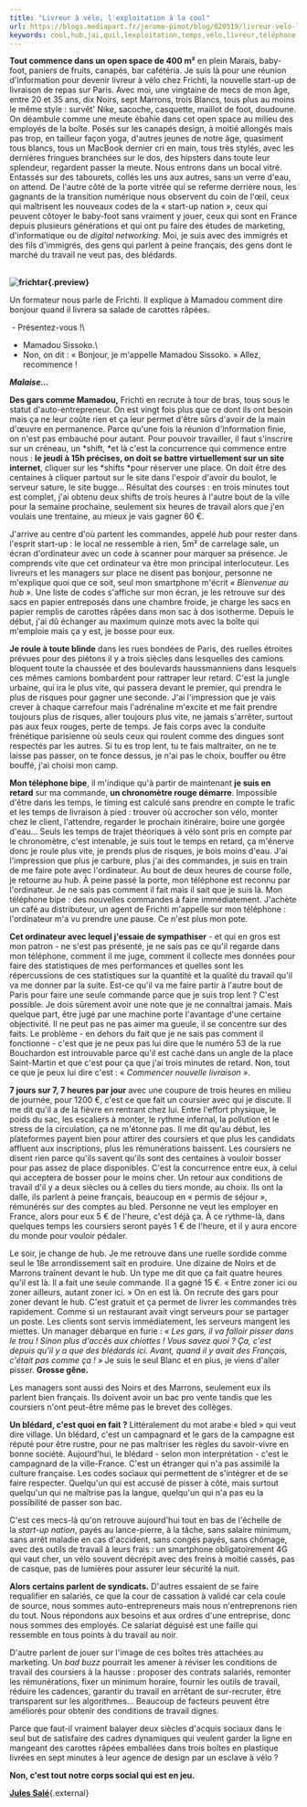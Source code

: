 ```yaml
---
title: "Livreur à vélo, l'exploitation à la cool"
url: https://blogs.mediapart.fr/jerome-pimot/blog/020519/livreur-velo-lexploitation-la-cool?utm_source=twitter&utm_medium=social&utm_campaign=Sharing&xtor=CS3-67
keywords: cool,hub,jai,quil,lexploitation,temps,vélo,livreur,téléphone,cest,travail,heures,faire
---
```

**Tout commence dans un open space de 400 m²** en plein Marais, baby-foot, paniers de fruits, canapés, bar cafétéria. Je suis là pour une réunion d\'information pour devenir livreur à vélo chez Frichti, la nouvelle start-up de livraison de repas sur Paris. Avec moi, une vingtaine de mecs de mon âge, entre 20 et 35 ans, dix Noirs, sept Marrons, trois Blancs, tous plus au moins le même style : survêt\' Nike, sacoche, casquette, maillot de foot, doudoune. On déambule comme une meute ébahie dans cet open space au milieu des employés de la boîte. Posés sur les canapés design, à moitié allongés mais pas trop, en tailleur façon yoga, d\'autres jeunes de notre âge, quasiment tous blancs, tous un MacBook dernier cri en main, tous très stylés, avec les dernières fringues branchées sur le dos, des hipsters dans toute leur splendeur, regardent passer la meute. Nous entrons dans un bocal vitré. Entassés sur des tabourets, collés les uns aux autres, sans un verre d\'eau, on attend. De l\'autre côté de la porte vitrée qui se referme derrière nous, les gagnants de la transition numérique nous observent du coin de l'œil, ceux qui maîtrisent les nouveaux codes de la « start-up nation », ceux qui peuvent côtoyer le baby-foot sans vraiment y jouer, ceux qui sont en France depuis plusieurs générations et qui ont pu faire des études de marketing, d\'informatique ou de *digital networking*. Moi, je suis avec des immigrés et des fils d\'immigrés, des gens qui parlent à peine français, des gens dont le marché du travail ne veut pas, des blédards.

\
**![frichtar](https://static.mediapart.fr/etmagine/default/files/2019/05/02/frichtar.png?width=1969&height=1107&width_format=pixel&height_format=pixel){.preview}**

Un formateur nous parle de Frichti. Il explique à Mamadou comment dire bonjour quand il livrera sa salade de carottes râpées.

 - Présentez-vous !\
- Mamadou Sissoko.\
- Non, on dit : « Bonjour, je m\'appelle Mamadou Sissoko. » Allez, recommence !

***Malaise\...***

**Des gars comme Mamadou,** Frichti en recrute à tour de bras, tous sous le statut d\'auto-entrepreneur. On est vingt fois plus que ce dont ils ont besoin mais ça ne leur coûte rien et ça leur permet d\'être sûrs d\'avoir de la main d'œuvre en permanence. Parce qu\'une fois la réunion d\'information finie, on n\'est pas embauché pour autant. Pour pouvoir travailler, il faut s\'inscrire sur un créneau, un *shift, *et là c\'est la concurrence qui commence entre nous : **le jeudi à 15h précises, on doit se battre virtuellement sur un site internet**, cliquer sur les *shifts *pour réserver une place. On doit être des centaines à cliquer partout sur le site dans l\'espoir d\'avoir du boulot, le serveur sature, le site bugge... Résultat des courses : en trois minutes tout est complet, j\'ai obtenu deux shifts de trois heures à l\'autre bout de la ville pour la semaine prochaine, seulement six heures de travail alors que j\'en voulais une trentaine, au mieux je vais gagner 60 €.

J\'arrive au centre d\'où partent les commandes, appelé *hub* pour rester dans l\'esprit start-up : le local ne ressemble à rien, 5m² de carrelage sale, un écran d\'ordinateur avec un code à scanner pour marquer sa présence. Je comprends vite que cet ordinateur va être mon principal interlocuteur. Les livreurs et les managers sur place ne disent pas bonjour, personne ne m\'explique quoi que ce soit, seul mon smartphone m\'écrit *« Bienvenue au hub »*. Une liste de codes s\'affiche sur mon écran, je les retrouve sur des sacs en papier entreposés dans une chambre froide, je charge les sacs en papier remplis de carottes râpées dans mon sac à dos isotherme. Depuis le début, j\'ai dû échanger au maximum quinze mots avec la boîte qui m\'emploie mais ça y est, je bosse pour eux.

**Je roule à toute blinde** dans les rues bondées de Paris, des ruelles étroites prévues pour des piétons il y a trois siècles dans lesquelles des camions bloquent toute la chaussée et des boulevards haussmanniens dans lesquels ces mêmes camions bombardent pour rattraper leur retard. C\'est la jungle urbaine, qui ira le plus vite, qui passera devant le premier, qui prendra le plus de risques pour gagner une seconde. J\'ai l\'impression que je vais crever à chaque carrefour mais l'adrénaline m\'excite et me fait prendre toujours plus de risques, aller toujours plus vite, ne jamais s\'arrêter, surtout pas aux feux rouges, perte de temps. Je fais corps avec la conduite frénétique parisienne où seuls ceux qui roulent comme des dingues sont respectés par les autres. Si tu es trop lent, tu te fais maltraiter, on ne te laisse pas passer, on te fonce dessus, je n\'ai pas le choix, bouffer ou être bouffé, j\'ai choisi mon camp.

**Mon téléphone bipe**, il m\'indique qu\'à partir de maintenant **je suis en retard** sur ma commande, **un chronomètre rouge démarre**. Impossible d\'être dans les temps, le timing est calculé sans prendre en compte le trafic et les temps de livraison à pied : trouver où accrocher son vélo, monter chez le client, l\'attendre, regarder le prochain itinéraire, boire une gorgée d\'eau\... Seuls les temps de trajet théoriques à vélo sont pris en compte par le chronomètre, c\'est intenable, je suis tout le temps en retard, ça m\'énerve donc je roule plus vite, je prends plus de risques, je bois moins d\'eau. J\'ai l'impression que plus je carbure, plus j\'ai des commandes, je suis en train de me faire pote avec l\'ordinateur. Au bout de deux heures de course folle, je retourne au hub. À peine passé la porte, mon téléphone est reconnu par l\'ordinateur. Je ne sais pas comment il fait mais il sait que je suis là. Mon téléphone bipe : des nouvelles commandes à faire immédiatement. J\'achète un café au distributeur, un agent de Frichti m\'appelle sur mon téléphone : l'ordinateur m\'a vu prendre une pause. Ce n\'est plus mon pote.

**Cet ordinateur avec lequel j'essaie de sympathiser** - et qui en gros est mon patron - ne s\'est pas présenté, je ne sais pas ce qu\'il regarde dans mon téléphone, comment il me juge, comment il collecte mes données pour faire des statistiques de mes performances et quelles sont les répercussions de ces statistiques sur la quantité et la qualité du travail qu\'il va me donner par la suite. Est-ce qu\'il va me faire partir à l\'autre bout de Paris pour faire une seule commande parce que je suis trop lent ? C\'est possible. Je dois sûrement avoir une note que je ne connaîtrai jamais. Mais quelque part, être jugé par une machine porte l\'avantage d\'une certaine objectivité. Il ne peut pas ne pas aimer ma gueule, il se concentre sur des faits. Le problème - en dehors du fait que je ne sais pas comment il fonctionne - c\'est que je ne peux pas lui dire que le numéro 53 de la rue Bouchardon est introuvable parce qu\'il est caché dans un angle de la place Saint-Martin et que c\'est pour ça que j\'ai trois minutes de retard. Non, tout ce que je peux lui dire c\'est : « *Commencer nouvelle livraison »*.

**7 jours sur 7, 7 heures par jour** avec une coupure de trois heures en milieu de journée, pour 1200 €, c\'est ce que fait un coursier avec qui je discute. Il me dit qu\'il a de la fièvre en rentrant chez lui. Entre l\'effort physique, le poids du sac, les escaliers à monter, le rythme infernal, la pollution et le stress de la circulation, ça ne m\'étonne pas. Il me dit qu\'au début, les plateformes payent bien pour attirer des coursiers et que plus les candidats affluent aux inscriptions, plus les rémunérations baissent. Les coursiers ne disent rien parce qu\'ils savent qu\'ils sont des centaines à vouloir bosser pour pas assez de place disponibles. C\'est la concurrence entre eux, à celui qui acceptera de bosser pour le moins cher. Un retour aux conditions de travail d\'il y a deux siècles ou à celles du tiers monde, au choix. Ils ont la dalle, ils parlent à peine français, beaucoup en « permis de séjour », rémunérés sur des comptes au bled. Personne ne veut les employer en France, alors pour eux 5 € de l\'heure, c\'est déjà ça. À ce rythme-là, dans quelques temps les coursiers seront payés 1 € de l\'heure, et il y aura encore du monde pour vouloir pédaler.

Le soir, je change de hub. Je me retrouve dans une ruelle sordide comme seul le 18e arrondissement sait en produire. Une dizaine de Noirs et de Marrons traînent devant le hub. Un type me dit que ça fait quatre heures qu\'il est là. Il a fait une seule commande. Il a gagné 15 €. « Entre zoner ici ou zoner ailleurs, autant zoner ici. » On en est là. On recrute des gars pour zoner devant le hub. C\'est gratuit et ça permet de livrer les commandes très rapidement. Comme si un restaurant avait vingt serveurs pour se partager un poste. Les clients sont servis immédiatement, les serveurs mangent les miettes. Un manager débarque en furie : « *Les gars, il va falloir pisser dans le trou ! Sinon plus d\'accès aux chiottes ! Vous savez quoi ? Ça, c\'est depuis qu\'il y a que des blédards ici. Avant, quand il y avait des Français, c\'était pas comme ça ! »* Je suis le seul Blanc et en plus, je viens d\'aller pisser. **Grosse gêne.**

Les managers sont aussi des Noirs et des Marrons, seulement eux ils parlent bien français. Ils doivent avoir un bac pro vente tandis que les coursiers n\'ont peut-être même pas le brevet des collèges.

**Un blédard, c\'est quoi en fait ?** Littéralement du mot arabe « bled » qui veut dire village. Un blédard, c\'est un campagnard et le gars de la campagne est réputé pour être rustre, pour ne pas maîtriser les règles du savoir-vivre en bonne société. Aujourd\'hui, le blédard - selon mon interprétation - c\'est le campagnard de la ville-France. C\'est un étranger qui n\'a pas assimilé la culture française. Les codes sociaux qui permettent de s'intégrer et de se faire respecter. Quelqu\'un qui est accusé de pisser à côté, mais surtout quelqu\'un qui ne maîtrise pas la langue, quelqu\'un qui n\'a pas eu la possibilité de passer son bac.

C\'est ces mecs-là qu\'on retrouve aujourd'hui tout en bas de l'échelle de la *start-up nation*, payés au lance-pierre, à la tâche, sans salaire minimum, sans arrêt maladie en cas d\'accident, sans congés payés, sans chômage, avec des outils de travail à leurs frais : un smartphone obligatoirement 4G qui vaut cher, un vélo souvent décrépit avec des freins à moitié cassés, pas de casque, pas de lumières pour assurer leur sécurité la nuit.

**Alors certains parlent de syndicats.** D\'autres essaient de se faire requalifier en salariés, ce que la cour de cassation à validé car cela coule de source, nous sommes auto-entrepreneurs mais nous n\'entreprenons rien du tout. Nous répondons aux besoins et aux ordres d\'une entreprise, donc nous sommes des employés. Ce salariat déguisé est une faille qui ressemble en tous points à du travail au noir.

D\'autre parlent de jouer sur l\'image de ces boîtes très attachées au marketing. Un *bad buzz* pourrait les amener à réviser les conditions de travail des coursiers à la hausse : proposer des contrats salariés, remonter les rémunérations, fixer un minimum horaire, fournir les outils de travail, réduire les cadences, garantir du travail en arrêtant de sur-recruter, être transparent sur les algorithmes... Beaucoup de facteurs peuvent être améliorés pour obtenir des conditions de travail dignes.

Parce que faut-il vraiment balayer deux siècles d\'acquis sociaux dans le seul but de satisfaire des cadres dynamiques qui veulent garder la ligne en mangeant des carottes râpées emballées dans trois boîtes en plastique livrées en sept minutes à leur agence de design par un esclave à vélo ?

**Non, c\'est tout notre corps social qui est en jeu.**

[**Jules Salé**](https://www.facebook.com/jules.sale){.external}
